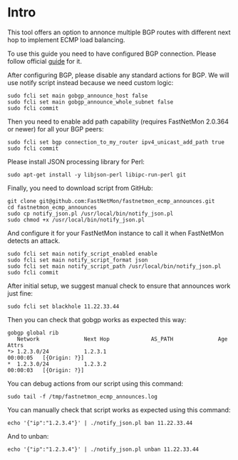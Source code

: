 # Intro
This tool offers an option to annonce multiple BGP routes with different next hop to implement ECMP load balancing.

To use this guide you need to have configured BGP connection. Please follow official [guide](https://fastnetmon.com/docs-fnm-advanced/fastnetmon-bgp-unicast-configuration/) for it.

After configuring BGP, please disable any standard actions for BGP. We will use notify script instead because we need custom logic:

```
sudo fcli set main gobgp_announce_host false
sudo fcli set main gobgp_announce_whole_subnet false
sudo fcli commit
```

Then you need to enable add path capability (requires FastNetMon 2.0.364 or newer) for all your BGP peers:
```
sudo fcli set bgp connection_to_my_router ipv4_unicast_add_path true
sudo fcli commit
```


Please install JSON processing library for Perl:
```
sudo apt-get install -y libjson-perl libipc-run-perl git 
```

Finally, you need to download script from GitHub:
```
git clone git@github.com:FastNetMon/fastnetmon_ecmp_announces.git
cd fastnetmon_ecmp_announces
sudo cp notify_json.pl /usr/local/bin/notify_json.pl
sudo chmod +x /usr/local/bin/notify_json.pl
```

And configure it for your FastNetMon instance to call it when FastNetMon detects an attack.
```
sudo fcli set main notify_script_enabled enable
sudo fcli set main notify_script_format json
sudo fcli set main notify_script_path /usr/local/bin/notify_json.pl
sudo fcli commit
```

After initial setup, we suggest manual check to ensure that announces work just fine:
```
sudo fcli set blackhole 11.22.33.44
```


Then you can check that gobgp works as expected this way:
```
gobgp global rib 
   Network              Next Hop             AS_PATH              Age        Attrs
*> 1.2.3.0/24           1.2.3.1                                   00:00:05   [{Origin: ?}]
*  1.2.3.0/24           1.2.3.2                                   00:00:03   [{Origin: ?}]
```

You can debug actions from our script using this command:
```
sudo tail -f /tmp/fastnetmon_ecmp_announces.log
```

You can manually check that script works as expected using this command:
```
echo '{"ip":"1.2.3.4"}' | ./notify_json.pl ban 11.22.33.44
```

And to unban:
```
echo '{"ip":"1.2.3.4"}' | ./notify_json.pl unban 11.22.33.44
```
